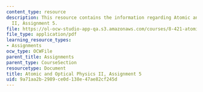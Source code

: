 ```yaml
---
content_type: resource
description: This resource contains the information regarding Atomic and Optical Physics
  II, Assignment 5.
file: https://ol-ocw-studio-app-qa.s3.amazonaws.com/courses/8-421-atomic-and-optical-physics-i-spring-2014/9a71aa2b2989ce0d138e47ae82cf245d_MIT8_421S14_homeWork5.pdf
file_type: application/pdf
learning_resource_types:
- Assignments
ocw_type: OCWFile
parent_title: Assignments
parent_type: CourseSection
resourcetype: Document
title: Atomic and Optical Physics II, Assignment 5
uid: 9a71aa2b-2989-ce0d-138e-47ae82cf245d
---
```

